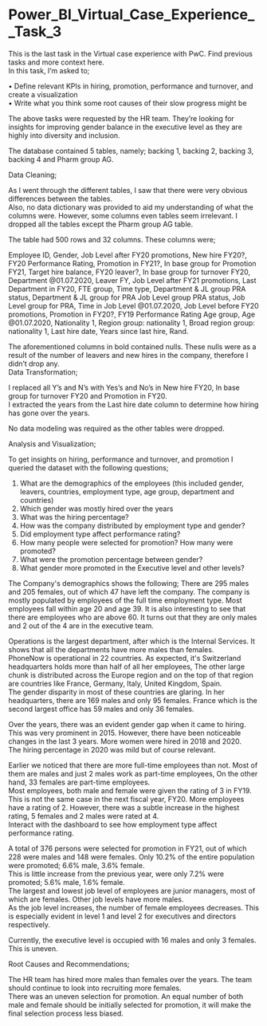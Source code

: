 # Power_BI_Virtual_Case_Experience__Task_3

This is the last task in the Virtual case experience with PwC. Find previous tasks and more context here.    
In this task, I’m asked to;   

•	Define relevant KPIs in hiring, promotion, performance and turnover, and create a visualization     
•	Write what you think some root causes of their slow progress might be       

The above tasks were requested by the HR team. They’re looking for insights for improving gender balance in the executive level as they are highly into diversity and inclusion.     

The database contained 5 tables, namely; backing 1, backing 2, backing 3, backing 4 and Pharm group AG.       

Data Cleaning;    

As I went through the different tables, I saw that there were very obvious differences between the tables.    
Also, no data dictionary was provided to aid my understanding of what the columns were. However, some columns even tables seem irrelevant. I dropped all the tables except the Pharm group AG table.      

The table had 500 rows and 32 columns. These columns were;     

Employee ID, Gender, Job Level after FY20 promotions, New hire FY20?, FY20 Performance Rating, Promotion in FY21?, In base group for Promotion FY21, Target hire balance, FY20 leaver?, In base group for turnover FY20, Department @01.07.2020, Leaver FY, Job Level after FY21 promotions, Last Department in FY20, FTE group, Time type, Department & JL group PRA status, Department & JL group for PRA	Job Level group PRA status, Job Level group for PRA, Time in Job Level @01.07.2020, Job Level before FY20 promotions, Promotion in FY20?, FY19 Performance Rating	Age group, Age @01.07.2020, Nationality 1, Region group: nationality 1, Broad region group: nationality 1, Last hire date, Years since last hire, Rand.     

The aforementioned columns in bold contained nulls. These nulls were as a result of the number of leavers and new hires in the company, therefore I didn’t drop any.     
Data Transformation;      

I replaced all Y’s and N’s with Yes’s and No’s in New hire FY20, In base group for turnover FY20 and Promotion in FY20.       
I extracted the years from the Last hire date column to determine how hiring has gone over the years.    

No data modeling was required as the other tables were dropped.       

Analysis and Visualization;     
 
To get insights on hiring, performance and turnover, and promotion I queried the dataset with the following questions;       

1.	What are the demographics of the employees (this included gender, leavers, countries, employment type, age group, department and countries)         
2.	Which gender was mostly hired over the years          
3.	What was the hiring percentage?         
4.	How was the company distributed by employment type and gender?         
5.	Did employment type affect performance rating?          
6.	How many people were selected for promotion? How many were promoted?          
7.	What were the promotion percentage between gender?          
8.	What gender more promoted in the Executive level and other levels?        

The Company's demographics shows the following; There are 295 males and 205 females, out of which 47 have left the company. The company is mostly populated by employees of the full time employment type. Most employees fall within age 20 and age 39. It is also interesting to see that there are employees who are above 60. It turns out that they are only males and 2 out of the 4 are in the executive team.            

Operations is the largest department, after which is the Internal Services. It shows that all the departments have more males than females.        
PhoneNow is operational in 22 countries. As expected, it's Switzerland headquarters holds more than half of all her employees, The other large chunk is distributed across the Europe region and on the top of that region are countries like France, Germany, Italy, United Kingdom, Spain.          
The gender disparity in most of these countries are glaring. In her headquarters, there are 169 males and only 95 females. France which is the second largest office has 59 males and only 36 females.       

Over the years, there was an evident gender gap when it came to hiring. This was very prominent in 2015. However, there have been noticeable changes in the last 3 years. More women were hired in 2018 and 2020.        
The hiring percentage in 2020 was mild but of course relevant.        

Earlier we noticed that there are more full-time employees than not. Most of them are males and just 2 males work as part-time employees, On the other hand, 33 females are part-time employees.           
Most employees, both male and female were given the rating of 3 in FY19. This is not the same case in the next fiscal year, FY20. More employees have a rating of 2. However, there was a subtle increase in the highest rating, 5 females and 2 males were rated at 4.      
Interact with the dashboard to see how employment type affect performance rating.       

A total of 376 persons were selected for promotion in FY21, out of which 228 were males and 148 were females. Only 10.2% of the entire population were promoted; 6.6% male, 3.6% female.        
This is little increase from the previous year, were only 7.2% were promoted; 5.6% male, 1.6% female.        
The largest and lowest job level of employees are junior managers, most of which are females. Other job levels have more males.         
As the job level increases, the number of female employees decreases. This is especially evident in level 1 and level 2 for executives and directors respectively.     

Currently, the executive level is occupied with 16 males and only 3 females. This is uneven.      

Root Causes and Recommendations;       

The HR team has hired more males than females over the years. The team should continue to look into recruiting more females.        
There was an uneven selection for promotion. An equal number of both male and female should be initially selected for promotion, it will make the final selection process less biased.





